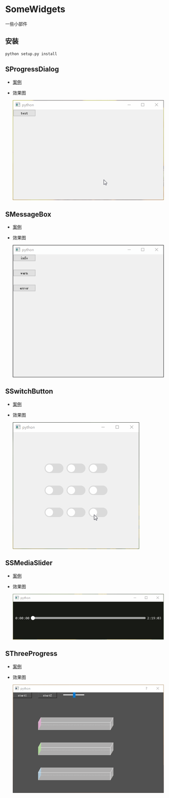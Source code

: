 # SomeWidgets
一些小部件

## 安装

```shell
python setup.py install
```

## SProgressDialog

- [案例](test/test_progress_dialog.py)

- 效果图

  ![SProgressDialog](screen/SProgressDialog.gif)

## SMessageBox

- [案例](test/test_message_box.py)

- 效果图

  ![SMessageBox](screen/SMessageBox.gif)

## SSwitchButton

- [案例](test/test_switch_button.py)

- 效果图

  ![SSwitchButton](./screen/SSwitchButton.gif)
  
## SSMediaSlider

- [案例](test/test_media_slider.py)

- 效果图

  ![SSwitchButton](./screen/SSMediaSlider.gif)

## SThreeProgress

- [案例](test/test_three_progress.py)

- 效果图

  ![SThreeProgress](./screen/SThreeProgress.gif)


